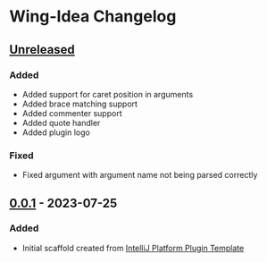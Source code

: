 <!-- Keep a Changelog guide -> https://keepachangelog.com -->

# Wing-Idea Changelog

## [Unreleased]

### Added
- Added support for caret position in arguments
- Added brace matching support
- Added commenter support
- Added quote handler
- Added plugin logo

### Fixed
- Fixed argument with argument name not being parsed correctly

## [0.0.1] - 2023-07-25

### Added
- Initial scaffold created from [IntelliJ Platform Plugin Template](https://github.com/JetBrains/intellij-platform-plugin-template)

[Unreleased]: https://github.com/olivernybroe/Wing-Idea/compare/v0.0.1...HEAD
[0.0.1]: https://github.com/olivernybroe/Wing-Idea/commits/v0.0.1
